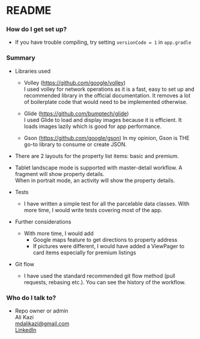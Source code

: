 # README #

### How do I get set up? ###

* If you have trouble compiling, try setting `versionCode = 1` in `app.gradle`

### Summary ###

* Libraries used
    - Volley (https://github.com/google/volley)  
    I used volley for network operations as it is a fast, easy to set up and recommended library in the official documentation. It removes a lot of boilerplate code that would need to be implemented otherwise.

    - Glide (https://github.com/bumptech/glide)  
    I used Glide to load and display images because it is efficient. It loads images lazily which is good for app performance.
    
    - Gson (https://github.com/google/gson)
    In my opinion, Gson is THE go-to library to consume or create JSON.

* There are 2 layouts for the property list items: basic and premium. 

* Tablet landscape mode is supported with master-detail workflow. A fragment will show property details.  
  When in portrait mode, an activity will show the property details.

* Tests
    - I have written a simple test for all the parcelable data classes. With more time, I would write tests covering most of the app.
    
* Further considerations
    - With more time, I would add 
        - Google maps feature to get directions to property address
        - If pictures were different, I would have added a ViewPager to card items especially for premium listings
    
* Git flow
	- I have used the standard recommended git flow method (pull requests, rebasing etc.). You can see the history of the workflow.

### Who do I talk to? ###

* Repo owner or admin  
Ali Kazi  
mdalikazi@gmail.com  
[LinkedIn](linkedin.com/in/mdalikazi)  
